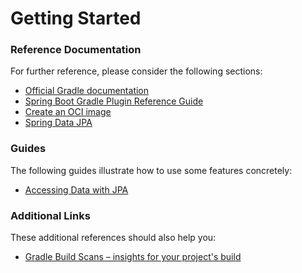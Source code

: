 # Getting Started

### Reference Documentation
For further reference, please consider the following sections:

* [Official Gradle documentation](https://docs.gradle.org)
* [Spring Boot Gradle Plugin Reference Guide](https://docs.spring.io/spring-boot/docs/2.7.13-SNAPSHOT/gradle-plugin/reference/html/)
* [Create an OCI image](https://docs.spring.io/spring-boot/docs/2.7.13-SNAPSHOT/gradle-plugin/reference/html/#build-image)
* [Spring Data JPA](https://docs.spring.io/spring-boot/docs/2.7.13-SNAPSHOT/reference/htmlsingle/#data.sql.jpa-and-spring-data)

### Guides
The following guides illustrate how to use some features concretely:

* [Accessing Data with JPA](https://spring.io/guides/gs/accessing-data-jpa/)

### Additional Links
These additional references should also help you:

* [Gradle Build Scans – insights for your project's build](https://scans.gradle.com#gradle)

